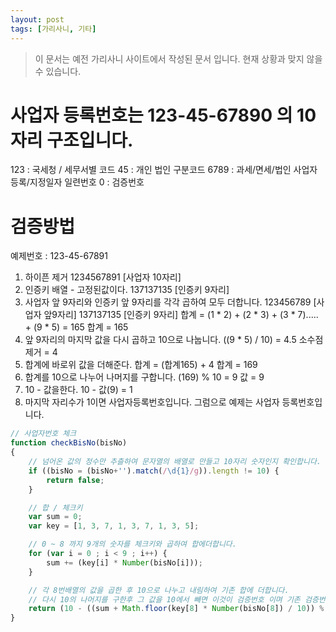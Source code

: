 ```yaml
---
layout: post
tags: [가리사니, 기타]
---
```


> 이 문서는 예전 가리사니 사이트에서 작성된 문서 입니다.
현재 상황과 맞지 않을 수 있습니다.

# 사업자 등록번호는 123-45-67890 의 10 자리 구조입니다.
123 : 국세청 / 세무서별 코드
45 : 개인 법인 구분코드
6789 : 과세/면세/법인 사업자 등록/지정일자 일련번호
0 : 검증번호


# 검증방법
예제번호 : 123-45-67891
1. 하이픈 제거
  1234567891 [사업자 10자리]
2. 인증키 배열 - 고정된값이다.
  137137135 [인증키 9자리]
3. 사업자 앞 9자리와 인증키 앞 9자리를 각각 곱하여 모두 더합니다.
 123456789 [사업자 앞9자리]
 137137135 [인증키 9자리]
 합계 = (1 * 2) + (2 * 3) + (3 * 7)..... + (9 * 5) = 165
 합계 = 165
4. 앞 9자리의 마지막 값을 다시 곱하고 10으로 나눕니다.
 ((9 * 5) / 10) = 4.5 소수점제거 = 4
5. 합계에 바로위 값을 더해준다.
 합계 = (합계165) + 4
 합계 = 169
6. 합계를 10으로 나누어 나머지를 구합니다.
 (169) % 10 = 9
 값 = 9
7. 10 - 값을한다.
 10 - 값(9) = 1
8. 마지막 자리수가 1이면 사업자등록번호입니다.
 그럼으로 예제는 사업자 등록번호입니다.

``` javascript
// 사업자번호 체크
function checkBisNo(bisNo)
{
	// 넘어온 값의 정수만 추츨하여 문자열의 배열로 만들고 10자리 숫자인지 확인합니다.
	if ((bisNo = (bisNo+'').match(/\d{1}/g)).length != 10) {
	    return false;
	}

	// 합 / 체크키
	var sum = 0;
	var key = [1, 3, 7, 1, 3, 7, 1, 3, 5];

	// 0 ~ 8 까지 9개의 숫자를 체크키와 곱하여 합에더합니다.
	for (var i = 0 ; i < 9 ; i++) {
	    sum += (key[i] * Number(bisNo[i]));
	}

	// 각 8번배열의 값을 곱한 후 10으로 나누고 내림하여 기존 합에 더합니다.
	// 다시 10의 나머지를 구한후 그 값을 10에서 빼면 이것이 검증번호 이며 기존 검증번호와 비교하면됩니다.
	return (10 - ((sum + Math.floor(key[8] * Number(bisNo[8]) / 10)) % 10)) == Number(bisNo[9]);
}
```